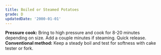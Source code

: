 ```yaml
---
title: Boiled or Steamed Potatoes
grade: D
updatedDate: '2000-01-01'
---
```

**Pressure cook:** Bring to high pressure and cook for 8-20 minutes depending
on size. Add a couple minutes if steaming. Quick release.    
**Conventional method:** Keep a steady boil and test for softness with cake tester or fork.
